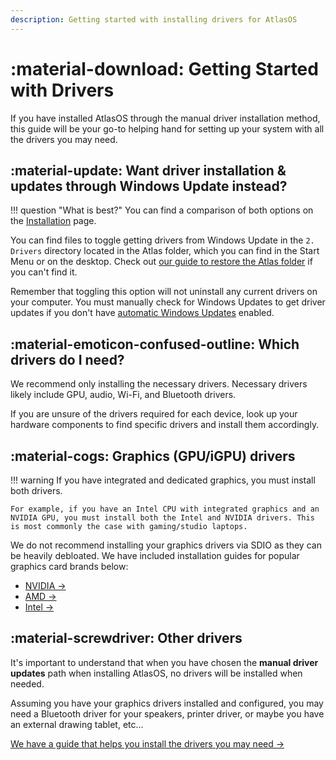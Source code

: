 ```yaml
---
description: Getting started with installing drivers for AtlasOS
---
```


# :material-download: Getting Started with Drivers

If you have installed AtlasOS through the manual driver installation method, this guide will be your go-to helping hand for setting up your system with all the drivers you may need.

## :material-update: Want driver installation & updates through Windows Update instead?

!!! question "What is best?"
    You can find a comparison of both options on the [Installation](../../installation.md#driver-updates) page.

You can find files to toggle getting drivers from Windows Update in the `2. Drivers` directory located in the Atlas folder, which you can find in the Start Menu or on the desktop. Check out [our guide to restore the Atlas folder](../../../general-faq/atlas-folder-missing.md) if you can't find it.

Remember that toggling this option will not uninstall any current drivers on your computer. You must manually check for Windows Updates to get driver updates if you don't have [automatic Windows Updates](../atlas-folder/general-configuration.md#automatic-updates) enabled.

## :material-emoticon-confused-outline: Which drivers do I need?

We recommend only installing the necessary drivers. Necessary drivers likely include GPU, audio, Wi-Fi, and Bluetooth drivers.

If you are unsure of the drivers required for each device, look up your hardware components to find specific drivers and install them accordingly.

## :material-cogs: Graphics (GPU/iGPU) drivers

!!! warning
    If you have integrated and dedicated graphics, you must install both drivers.
    
    For example, if you have an Intel CPU with integrated graphics and an NVIDIA GPU, you must install both the Intel and NVIDIA drivers. This is most commonly the case with gaming/studio laptops.

We do not recommend installing your graphics drivers via SDIO as they can be heavily debloated. We have included installation guides for popular graphics card brands below:

* [NVIDIA ->](../drivers/nvidia.md)
* [AMD ->](../drivers/amd.md)
* [Intel ->](../drivers/intel.md)

## :material-screwdriver: Other drivers

It's important to understand that when you have chosen the **manual driver updates** path when installing AtlasOS, no drivers will be installed when needed.

Assuming you have your graphics drivers installed and configured, you may need a Bluetooth driver for your speakers, printer driver, or maybe you have an external drawing tablet, etc...

[We have a guide that helps you install the drivers you may need ->](others.md)
